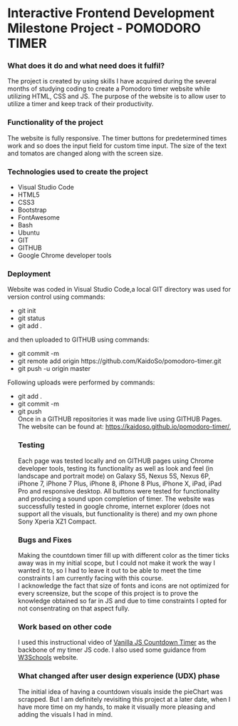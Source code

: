 <h1>Interactive Frontend Development Milestone Project - POMODORO TIMER</h1>

<h3>What does it do and what need does it fulfil?</h3>
The project is created by using skills I have acquired during the several months of studying coding to create a Pomodoro timer website while utilizing HTML, CSS and JS. The purpose of the website is to allow user to utilize a timer and keep track of their productivity.

<h3>Functionality of the project</h3>
The website is fully responsive. The timer buttons for predetermined times work and so does the input field for custom time input.
The size of the text and tomatos are changed along with the screen size. 

<h3>Technologies used to create the project</h3>
<ul>
<li>Visual Studio Code</li>
<li>HTML5</li>
<li>CSS3</li>
<li>Bootstrap</li>
<li>FontAwesome</li>
<li>Bash</li>
<li>Ubuntu</li>
<li>GIT</li>
<li>GITHUB</li>
<li>Google Chrome developer tools</li></ul>

<h3>Deployment</h3>
Website was coded in Visual Studio Code,a local GIT directory was used for version control using commands:
<ul>
<li>git init</li>
<li>git status</li>
<li>git add . </li></ul>
and then uploaded to GITHUB using commands:
<ul>
<li>git commit -m</li>
<li>git remote add origin https://github.com/KaidoSo/pomodoro-timer.git</li>
<li>git push -u origin master</li></ul>
Following uploads were performed by commands:
<ul>
<li>git add .</li>
<li>git commit -m</li>
<li>git push</li>
Once in a GITHUB repositories it was made live using GITHUB Pages. The website can be found at: <a href="https://kaidoso.github.io/pomodoro-timer/" target="_blank">https://kaidoso.github.io/pomodoro-timer/</a>, 

<h3>Testing</h3>
Each page was tested locally and on GITHUB pages using Chrome developer tools, testing its functionality as well as look and feel (in landscape and portrait mode) on Galaxy S5, Nexus 5S, Nexus 6P, iPhone 7, iPhone 7 Plus, iPhone 8, iPhone 8 Plus, iPhone X, iPad, iPad Pro and responsive desktop. All buttons were tested for functionality and producing a sound upon completion of timer. The website was successfully tested in google chrome, internet explorer (does not support all the visuals, but functionality is there) and my own phone Sony Xperia XZ1 Compact.

<h3>Bugs and Fixes</h3>
Making the countdown timer fill up with different color as the timer ticks away was in my initial scope, but I could not make it work the way I wanted it to, so I had to leave it out to be able to meet the time constraints I am currently facing with this course.
<br>
I acknowledge the fact that size of fonts and icons are not optimized for every screensize, but the scope of this project is to prove the knowledge obtained so far in JS and due to time constraints I opted for not consentrating on that aspect fully.

<h3>Work based on other code</h3>
I used this instructional video of <a href="https://www.youtube.com/watch?v=LAaf7-WuJJQ" target="_blank">Vanilla JS Countdown Timer</a> as the backbone of my timer JS code. I also used some guidance from <a href="https://www.w3schools.com/" target="_blank">W3Schools</a> website.

<h3>What changed after user design experience (UDX) phase</h3>
The initial idea of having a countdown visuals inside the pieChart was scrapped. But I am definitely revisiting this project at a later date, when I have more time on my hands, to make it visually more pleasing and adding the visuals I had in mind.


